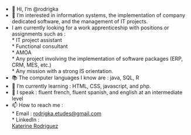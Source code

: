 - 👋 Hi, I’m @rodrigka
- 👀 I’m interested in information systems, the implementation of company dedicated software, and the management of IT projects.
- I am currently looking for a work apprenticeship with positions or assignments such as :  
      * IT project assistant  
      * Functional consultant  
      * AMOA   
      * Any project involving the implementation of software packages (ERP, CRM, MES, etc.)  
      * Any mission with a strong IS orientation.  
- 📚 The computer languages I know are : java, SQL, R
- 🌱 I’m currently learning : HTML, CSS, javascript, and php.
- 💬 I speak : fluent french, fluent spanish, and english at an intermediate level    
- 📫 How to reach me :  
      * Email : rodrigka.etudes@gmail.com  
      * LinkedIn :<div class="badge-base LI-profile-badge" data-locale="fr_FR" data-size="medium" data-theme="light" data-type="VERTICAL" data-vanity="katerine-rodriguez" data-version="v1"><a class="badge-base__link LI-simple-link" href="https://fr.linkedin.com/in/katerine-rodriguez?trk=profile-badge">Katerine Rodriguez</a></div>
              

<!---
rodrigka/rodrigka is a ✨ special ✨ repository because its `README.md` (this file) appears on your GitHub profile.
You can click the Preview link to take a look at your changes.
--->

